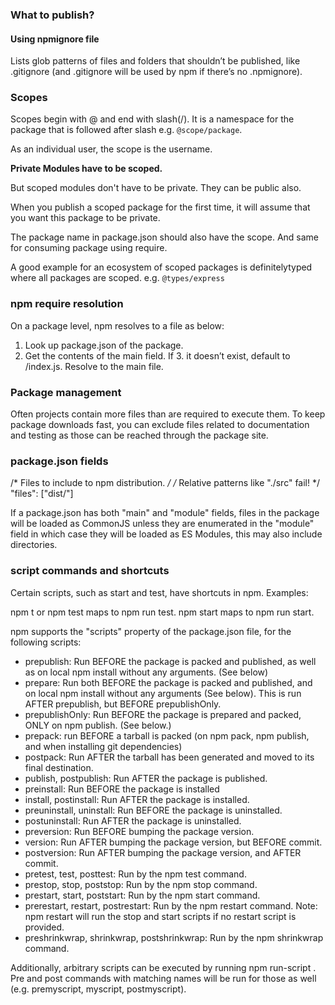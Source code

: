 
### What to publish?

#### Using npmignore file
Lists glob patterns of files and folders that shouldn’t be published, like .gitignore (and .gitignore will be used by npm if there’s no .npmignore).



### Scopes

Scopes begin with @ and end with slash(/).
It is a namespace for the package that is followed after slash e.g. `@scope/package`.

As an individual user, the scope is the username.

**Private Modules have to be scoped.**

But scoped modules don't have to be private. They can be public also.

When you publish a scoped package for the first time, it will assume that you want this package to be private.

The package name in package.json should also have the scope. And same for consuming package using require.

A good example for an ecosystem of scoped packages is definitelytyped where all packages are scoped.
e.g. `@types/express`

### npm require resolution

On a package level, npm resolves to a file as below:

1. Look up package.json of the package.
2. Get the contents of the main field. If 3. it doesn’t exist, default to /index.js.
Resolve to the main file.

### Package management

Often projects contain more files than are required to execute them. To keep package downloads fast, you can exclude files related to documentation and testing as those can be reached through the package site.

### package.json fields

  /* Files to include to npm distribution. */
  /* Relative patterns like "./src" fail! */
  "files": ["dist/"]

  If a package.json has both "main" and "module" fields, files in the package will be loaded as CommonJS unless they are enumerated in the "module" field in which case they will be loaded as ES Modules, this may also include directories.



### script commands and shortcuts
Certain scripts, such as start and test, have shortcuts in npm. Examples:

npm t or npm test maps to npm run test.
npm start maps to npm run start.

npm supports the "scripts" property of the package.json file, for the following scripts:

* prepublish: Run BEFORE the package is packed and published, as well as on local npm install without any arguments. (See below)
* prepare: Run both BEFORE the package is packed and published, and on local npm install without any arguments (See below). This is run AFTER prepublish, but BEFORE prepublishOnly.
* prepublishOnly: Run BEFORE the package is prepared and packed, ONLY on npm publish. (See below.)
* prepack: run BEFORE a tarball is packed (on npm pack, npm publish, and when installing git dependencies)
* postpack: Run AFTER the tarball has been generated and moved to its final destination.
* publish, postpublish: Run AFTER the package is published.
* preinstall: Run BEFORE the package is installed
* install, postinstall: Run AFTER the package is installed.
* preuninstall, uninstall: Run BEFORE the package is uninstalled.
* postuninstall: Run AFTER the package is uninstalled.
* preversion: Run BEFORE bumping the package version.
* version: Run AFTER bumping the package version, but BEFORE commit.
* postversion: Run AFTER bumping the package version, and AFTER commit.
* pretest, test, posttest: Run by the npm test command.
* prestop, stop, poststop: Run by the npm stop command.
* prestart, start, poststart: Run by the npm start command.
* prerestart, restart, postrestart: Run by the npm restart command. Note: npm restart will run the stop and start scripts if no restart script is provided.
* preshrinkwrap, shrinkwrap, postshrinkwrap: Run by the npm shrinkwrap command.

Additionally, arbitrary scripts can be executed by running npm run-script <stage>. Pre and post commands with matching names will be run for those as well (e.g. premyscript, myscript, postmyscript).
